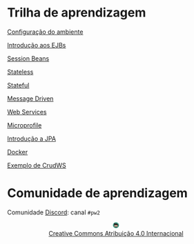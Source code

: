 # Trilha de aprendizagem

[Configuração do ambiente](topicos/ambiente/ambiente.md)

[Introdução aos EJBs](topicos/introducaoEJB/introducao.md)

[Session Beans](slides/03-session-beans-01/index.html)

[Stateless](https://rodrigoprestesmachado.github.io/pw2/)

[Stateful](https://rodrigoprestesmachado.github.io/pw2/)

[Message Driven](https://rodrigoprestesmachado.github.io/pw2/)

[Web Services](https://rodrigoprestesmachado.github.io/pw2/)

[Microprofile](https://rodrigoprestesmachado.github.io/pw2/)

[Introdução a JPA](https://rodrigoprestesmachado.github.io/pw2/)

[Docker](https://rodrigoprestesmachado.github.io/pw2/)

[Exemplo de CrudWS](tutorials/crudws.md)

# Comunidade de aprendizagem

Comunidade [Discord](https://discord.com/invite/C29cqvm): canal `#pw2`

<center>
<a href="https://github.com/rodrigoprestesmachado" target="blanck"><img src="imgs/logo.png" alt="Rodrigo Prestes Machado" width="3%" height="3%" border=0 style="border:0; text-decoration:none; outline:none"></a><br/>
<a rel="license" href="http://creativecommons.org/licenses/by/4.0/">Creative Commons Atribuição 4.0 Internacional</a>
</center>